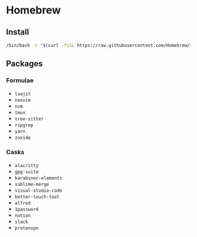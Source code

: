 # Homebrew

## Install

```sh
/bin/bash -c "$(curl -fsSL https://raw.githubusercontent.com/Homebrew/install/HEAD/install.sh)"
```

## Packages

### Formulae

- `luajit`
- `neovim`
- `nvm`
- `tmux`
- `tree-sitter`
- `ripgrep`
- `yarn`
- `zoxide`

### Casks

- `alacritty`
- `gpg-suite`
- `karabiner-elements`
- `sublime-merge`
- `visual-studio-code`
- `better-touch-tool`
- `alfred`
- `1password`
- `notion`
- `slack`
- `protonvpn`
